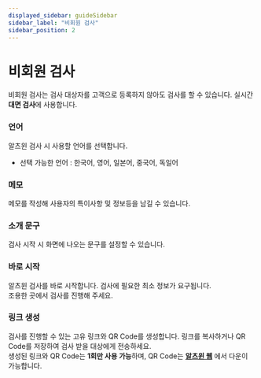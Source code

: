 ```yaml
---
displayed_sidebar: guideSidebar
sidebar_label: "비회원 검사"
sidebar_position: 2
---
```


# 비회원 검사
비회원 검사는 검사 대상자를 고객으로 등록하지 않아도 검사를 할 수 있습니다. 실시간 **대면 검사**에 사용합니다.


### 언어 
알츠윈 검사 시 사용할 언어를 선택합니다.  
* 선택 가능한 언어 : 한국어, 영어, 일본어, 중국어, 독일어  

### 메모

메모를 작성해 사용자의 특이사항 및 정보등을 남길 수 있습니다.  

### 소개 문구

검사 시작 시 화면에 나오는 문구를 설정할 수 있습니다.  

### 바로 시작

알츠윈 검사를 바로 시작합니다. 검사에 필요한 최소 정보가 요구됩니다.  
조용한 곳에서 검사를 진행해 주세요.

### 링크 생성

검사를 진행할 수 있는 고유 링크와 QR Code를 생성합니다. 링크를 복사하거나 QR Code를 저장하여 검사 받을 대상에게 전송하세요.  
생성된 링크와 QR Code는 **1회만 사용 가능**하며, QR Code는 **[알츠윈 웹](https://alzwin.com/)** 에서 다운이 가능합니다. 
